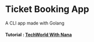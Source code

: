 # Ticket Booking App
A CLI app made with Golang
#### Tutorial : [TechWorld With Nana](https://youtu.be/yyUHQIec83I)
